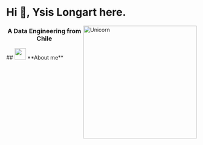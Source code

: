 # Hi  👋, Ysis Longart here. 

<img align="right" width=300px alt="Unicorn" src="https://c.tenor.com/GN73MKBawZYAAAAi/busy-cute.gif" />

<h3 align="center">A Data Engineering from Chile</h3>
## <img src="https://media.giphy.com/media/ObNTw8Uzwy6KQ/giphy.gif" width="30px">&nbsp;**About me**
